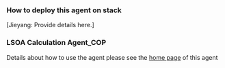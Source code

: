 ### How to deploy this agent on stack
[Jieyang: Provide details here.]
### LSOA Calculation Agent_COP
Details about how to use the agent please see the [home page](https://htmlpreview.github.io/?https://github.com/cambridge-cares/TheWorldAvatar/blob/dev-heat-pump-migration-to-stack-2/Agents/LSOACalculationAgent_cop/agent/flaskapp/templates/index.html) of this agent